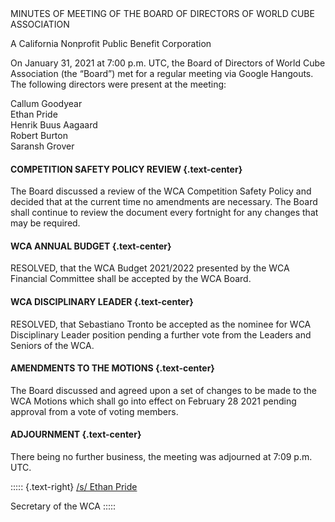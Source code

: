 <div class="text-center">
MINUTES OF MEETING OF THE BOARD OF DIRECTORS OF WORLD CUBE ASSOCIATION

A California Nonprofit Public Benefit Corporation
</div>

On January 31, 2021 at 7:00 p.m. UTC, the Board of Directors of World Cube Association (the “Board”) met for a regular meeting via Google Hangouts. The following directors were present at the meeting:

<div class="text-center">
Callum Goodyear <br>
Ethan Pride <br>
Henrik Buus Aagaard <br>
Robert Burton <br>
Saransh Grover <br>
</div>


#### **COMPETITION SAFETY POLICY REVIEW** {.text-center}

The Board discussed a review of the WCA Competition Safety Policy and decided that at the current time no amendments are necessary. The Board shall continue to review the document every fortnight for any changes that may be required.

#### **WCA ANNUAL BUDGET** {.text-center}

RESOLVED, that the WCA Budget 2021/2022 presented by the WCA Financial Committee shall be accepted by the WCA Board.

#### **WCA DISCIPLINARY LEADER** {.text-center}

RESOLVED, that Sebastiano Tronto be accepted as the nominee for WCA Disciplinary Leader position pending a further vote from the Leaders and Seniors of the WCA.

#### **AMENDMENTS TO THE MOTIONS** {.text-center}

The Board discussed and agreed upon a set of changes to be made to the WCA Motions which shall go into effect on February 28 2021 pending approval from a vote of voting members.

#### **ADJOURNMENT** {.text-center}

There being no further business, the meeting was adjourned at 7:09 p.m. UTC.

::::: {.text-right}
<u>/s/ Ethan Pride</u>

Secretary of the WCA
:::::
